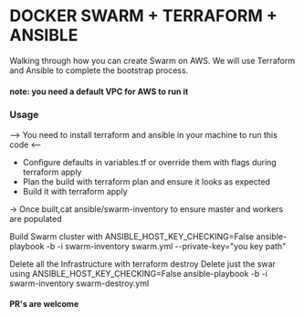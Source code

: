 # DOCKER SWARM + TERRAFORM + ANSIBLE
Walking through how you can create Swarm on AWS.
We will use Terraform and Ansible to complete the bootstrap process.

#### note: you need a default VPC for AWS to run it

### Usage
--> You need to install terraform and ansible in your machine to run this code <--

- Configure defaults in variables.tf or override them with flags during terraform apply
- Plan the build with terraform plan and ensure it looks as expected
- Build it with terraform apply

-> Once built,cat ansible/swarm-inventory to ensure master and workers are populated

Build Swarm cluster with ANSIBLE_HOST_KEY_CHECKING=False ansible-playbook -b -i swarm-inventory swarm.yml --private-key="you key path"

Delete all the Infrastructure with terraform destroy
Delete just the swar using ANSIBLE_HOST_KEY_CHECKING=False ansible-playbook -b -i swarm-inventory swarm-destroy.yml

#### PR's are welcome
